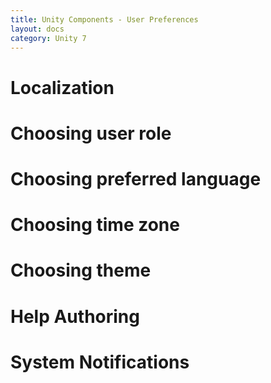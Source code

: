 ```yaml
---
title: Unity Components - User Preferences
layout: docs
category: Unity 7
---
```

# Localization
# Choosing user role
# Choosing preferred language
# Choosing time zone
# Choosing theme
# Help Authoring
# System Notifications
